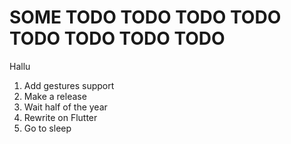 # SOME TODO TODO TODO TODO TODO TODO TODO TODO
Hallu


1. Add gestures support 
2. Make a release
3. Wait half of the year
4. Rewrite on Flutter
5. Go to sleep